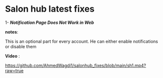 # Salon hub latest fixes

1- ***Notification Page Does Not Work in Web***

**notes**:

This is an optional part for every account. He can either enable notifications or disable them 

**Video** :

https://github.com/AhmedWagdi1/salonhub_fixes/blob/main/sh1.mp4?raw=true

